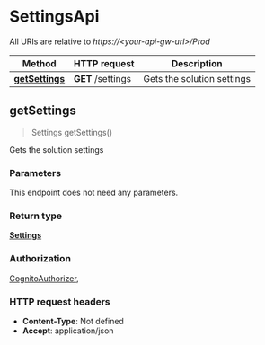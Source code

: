# SettingsApi

All URIs are relative to *https://&lt;your-api-gw-url&gt;/Prod*

Method | HTTP request | Description
------------- | ------------- | -------------
[**getSettings**](SettingsApi.md#getSettings) | **GET** /settings | Gets the solution settings


<a name="getSettings"></a>
## **getSettings**
> Settings getSettings()

Gets the solution settings

### Parameters
This endpoint does not need any parameters.

### Return type

[**Settings**](../Models/Settings.md)

### Authorization

[CognitoAuthorizer](../README.md#CognitoAuthorizer), 

### HTTP request headers

- **Content-Type**: Not defined
- **Accept**: application/json

